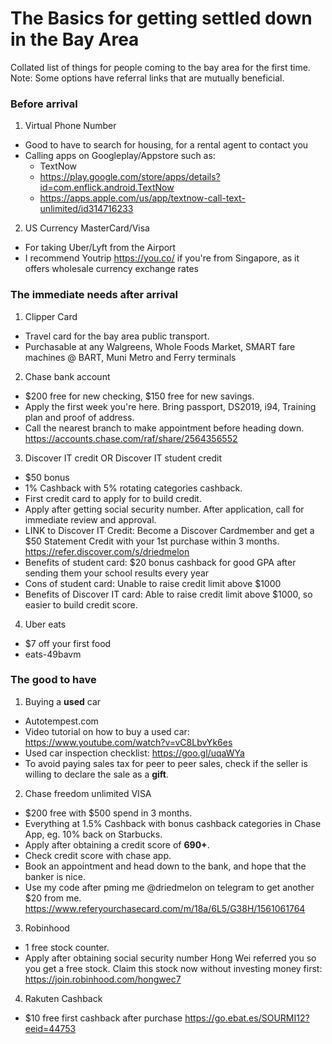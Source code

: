# The Basics for getting settled down in the Bay Area
Collated list of things for people coming to the bay area for the first time.
Note: Some options have referral links that are mutually beneficial. 

### Before arrival
1. Virtual Phone Number
- Good to have to search for housing, for a rental agent to contact you
- Calling apps on Googleplay/Appstore such as:
    - TextNow
    - https://play.google.com/store/apps/details?id=com.enflick.android.TextNow
    - https://apps.apple.com/us/app/textnow-call-text-unlimited/id314716233
    
2. US Currency MasterCard/Visa
- For taking Uber/Lyft from the Airport
- I recommend Youtrip https://you.co/ if you're from Singapore, as it offers wholesale currency exchange rates 

### The immediate needs after arrival
1. Clipper Card
- Travel card for the bay area public transport.
- Purchasable at any Walgreens, Whole Foods Market, SMART fare machines @ BART, Muni Metro and Ferry terminals

2. Chase bank account 
- $200 free for new checking, $150 free for new savings. 
- Apply the first week you're here. Bring passport, DS2019, i94, Training plan and proof of address. 
- Call the nearest branch to make appointment before heading down.
https://accounts.chase.com/raf/share/2564356552

3. Discover IT credit OR Discover IT student credit
- $50 bonus
- 1% Cashback with 5% rotating categories cashback.
- First credit card to apply for to build credit. 
- Apply after getting social security number. After application, call for immediate review and approval.
- LINK to Discover IT Credit: Become a Discover Cardmember and get a $50 Statement Credit with your 1st purchase within 3 months.
https://refer.discover.com/s/driedmelon
- Benefits of student card: $20 bonus cashback for good GPA after sending them your school results every year
- Cons of student card: Unable to raise credit limit above $1000
- Benefits of Discover IT card: Able to raise credit limit above $1000, so easier to build credit score.

4. Uber eats 
- $7 off your first food
- eats-49bavm

### The good to have
1. Buying a **used** car
- Autotempest.com
- Video tutorial on how to buy a used car: https://www.youtube.com/watch?v=vC8LbvYk6es
- Used car inspection checklist: https://goo.gl/uqaWYa
- To avoid paying sales tax for peer to peer sales, check if the seller is willing to declare the sale as a **gift**.

2. Chase freedom unlimited VISA 
- $200 free with $500 spend in 3 months. 
- Everything at 1.5% Cashback with bonus cashback categories in Chase App, eg. 10% back on Starbucks.
- Apply after obtaining a credit score of <b>690+</b>. 
- Check credit score with chase app. 
- Book an appointment and head down to the bank, and hope that the banker is nice.
- Use my code after pming me @driedmelon on telegram to get another $20 from me.
https://www.referyourchasecard.com/m/18a/6L5/G38H/1561061764

3. Robinhood 
- 1 free stock counter. 
- Apply after obtaining social security number
Hong Wei referred you so you get a free stock. Claim this stock now without investing money first: https://join.robinhood.com/hongwec7

4. Rakuten Cashback 
- $10 free first cashback after purchase
https://go.ebat.es/SOURMI12?eeid=44753
